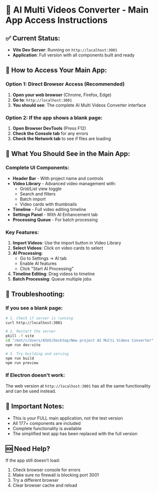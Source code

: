 # 🚀 AI Multi Videos Converter - Main App Access Instructions

## ✅ Current Status:
- **Vite Dev Server**: Running on `http://localhost:3001`
- **Application**: Full version with all components built and ready

## 📱 How to Access Your Main App:

### Option 1: Direct Browser Access (Recommended)
1. **Open your web browser** (Chrome, Firefox, Edge)
2. **Go to**: `http://localhost:3001`
3. **You should see**: The complete AI Multi Videos Converter interface

### Option 2: If the app shows a blank page:
1. **Open Browser DevTools** (Press F12)
2. **Check the Console tab** for any errors
3. **Check the Network tab** to see if files are loading

## 🎯 What You Should See in the Main App:

### Complete UI Components:
- **Header Bar** - With project name and controls
- **Video Library** - Advanced video management with:
  - Grid/List view toggle
  - Search and filters
  - Batch import
  - Video cards with thumbnails
- **Timeline** - Full video editing timeline
- **Settings Panel** - With AI Enhancement tab
- **Processing Queue** - For batch processing

### Key Features:
1. **Import Videos**: Use the import button in Video Library
2. **Select Videos**: Click on video cards to select
3. **AI Processing**: 
   - Go to Settings → AI tab
   - Enable AI features
   - Click "Start AI Processing"
4. **Timeline Editing**: Drag videos to timeline
5. **Batch Processing**: Queue multiple jobs

## 🔧 Troubleshooting:

### If you see a blank page:
```bash
# 1. Check if server is running
curl http://localhost:3001

# 2. Restart the server
pkill -f vite
cd "/mnt/c/Users/ASUS/Desktop/New project AI Multi Videos Converter"
npm run dev:vite

# 3. Try building and serving
npm run build
npm run preview
```

### If Electron doesn't work:
The web version at `http://localhost:3001` has all the same functionality and can be used instead.

## 📝 Important Notes:
- This is your FULL main application, not the test version
- All 177+ components are included
- Complete functionality is available
- The simplified test app has been replaced with the full version

## 🆘 Need Help?
If the app still doesn't load:
1. Check browser console for errors
2. Make sure no firewall is blocking port 3001
3. Try a different browser
4. Clear browser cache and reload